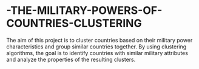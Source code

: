 # -THE-MILITARY-POWERS-OF-COUNTRIES-CLUSTERING
The aim of this project is to cluster countries based on their military power characteristics and group similar countries together. By using clustering algorithms, the goal is to identify countries with similar military attributes and analyze the properties of the resulting clusters.
